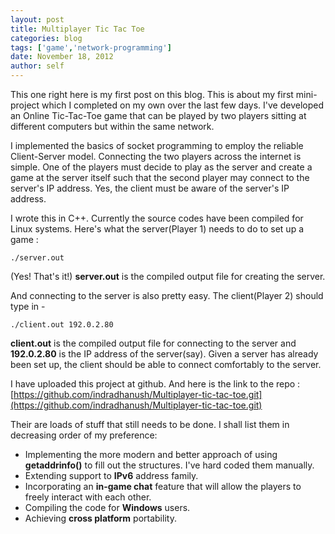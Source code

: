 ```yaml
---
layout: post
title: Multiplayer Tic Tac Toe
categories: blog
tags: ['game','network-programming']
date: November 18, 2012
author: self
---
```


This one right here is my first post on this blog. This is about my first mini-project which I completed on my own over the last few days. I've developed an Online Tic-Tac-Toe game that can be played by two players sitting at different computers but within the same network.

I implemented the basics of socket programming to employ the reliable Client-Server model. Connecting the two players across the internet is simple. One of the players must decide to play as the server and create a game at the server itself such that the second player may connect to the server's IP address. Yes, the client must be aware of the server's IP address.

I wrote this in C++. Currently the source codes have been compiled for Linux systems. Here's what the server(Player 1) needs to do to set up a game :

    ./server.out

(Yes! That's it!) **server.out** is the compiled output file for creating the server.                                                                              

And connecting to the server is also pretty easy. The client(Player 2) should type in -

    ./client.out 192.0.2.80

**client.out** is the compiled output file for connecting to the server and **192.0.2.80** is the IP address of the server(say). Given a server has already been set up, the client should be able to connect comfortably to the server.

I have uploaded this project at github. And here is the link to the repo :
[https://github.com/indradhanush/Multiplayer-tic-tac-toe.git](https://github.com/indradhanush/Multiplayer-tic-tac-toe.git)

Their are loads of stuff that still needs to be done. I shall list them in decreasing order of my preference:

* Implementing the more modern and better approach of using **getaddrinfo()** to fill out the structures. I've hard coded them manually.
* Extending support to **IPv6** address family.
* Incorporating an **in-game chat** feature that will allow the players to freely interact with each other.
* Compiling the code for **Windows** users.
* Achieving **cross platform** portability.

